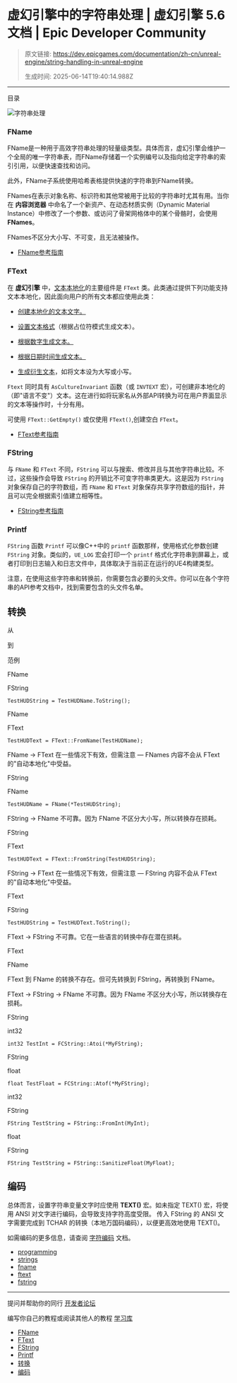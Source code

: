 # 虚幻引擎中的字符串处理 | 虚幻引擎 5.6 文档 | Epic Developer Community

> 原文链接: https://dev.epicgames.com/documentation/zh-cn/unreal-engine/string-handling-in-unreal-engine
> 
> 生成时间: 2025-06-14T19:40:14.988Z

---

目录

![字符串处理](https://dev.epicgames.com/community/api/documentation/image/4cf0e5bb-972c-494c-8280-83669ea145ba?resizing_type=fill&width=1920&height=335)

### FName

FName是一种用于高效字符串处理的轻量级类型。具体而言，虚幻引擎会维护一个全局的唯一字符串表，而FName存储着一个实例编号以及指向给定字符串的索引引用，以便快速查找和访问。

此外，FName子系统使用哈希表格提供快速的字符串到FName转换。

FNames在表示对象名称、标识符和其他常被用于比较的字符串时尤其有用。当你在 **内容浏览器** 中命名了一个新资产、在动态材质实例（Dynamic Material Instance）中修改了一个参数、或访问了骨架网格体中的某个骨骼时，会使用 **FNames**。

FNames不区分大小写、不可变，且无法被操作。

-   [FName参考指南](/documentation/zh-cn/unreal-engine/fname-in-unreal-engine)

### FText

在 **虚幻引擎** 中，[文本本地化](/documentation/zh-cn/unreal-engine/text-localization-in-unreal-engine)的主要组件是 `FText` 类。此类通过提供下列功能支持文本本地化，因此面向用户的所有文本都应使用此类：

-   [创建本地化的文本文字。](/documentation/zh-cn/unreal-engine/text-localization-in-unreal-engine#textliterals)
    
-   [设置文本格式](/documentation/zh-cn/unreal-engine/text-localization-in-unreal-engine#textformatting)（根据占位符模式生成文本）。
    
-   [根据数字生成文本。](/documentation/zh-cn/unreal-engine/text-localization-in-unreal-engine#numericaltextgeneration)
    
-   [根据日期时间生成文本。](/documentation/zh-cn/unreal-engine/text-localization-in-unreal-engine#chronological)
    
-   [生成衍生文本](/documentation/zh-cn/unreal-engine/text-localization-in-unreal-engine#transformative)，如将文本设为大写或小写。
    

`Ftext` 同时具有 `AsCultureInvariant` 函数（或 `INVTEXT` 宏），可创建非本地化的（即"语言不变"）文本。这在进行如将玩家名从外部API转换为可在用户界面显示的文本等操作时，十分有用。

可使用 `FText::GetEmpty()` 或仅使用 `FText()`,创建空白 `FText`。

-   [FText参考指南](/documentation/zh-cn/unreal-engine/ftext-in-unreal-engine)

### FString

与 `FName` 和 `FText` 不同，`FString` 可以与搜索、修改并且与其他字符串比较。不过，这些操作会导致 `FString` 的开销比不可变字符串类更大。这是因为 `FString` 对象保存自己的字符数组，而 `FName` 和 `FText` 对象保存共享字符数组的指针，并且可以完全根据索引值建立相等性。

-   [FString参考指南](/documentation/zh-cn/unreal-engine/fstring-in-unreal-engine)

### Printf

`FString` 函数 `Printf` 可以像C++中的 `printf` 函数那样，使用格式化参数创建 `FString` 对象。类似的，`UE_LOG` 宏会打印一个 `printf` 格式化字符串到屏幕上，或者打印到日志输入和日志文件中，具体取决于当前正在运行的UE4构建类型。

注意，在使用这些字符串和转换前，你需要包含必要的头文件。你可以在各个字符串的API参考文档中，找到需要包含的头文件名单。

## 转换

从

到

范例

FName

FString

`TestHUDString = TestHUDName.ToString();`

FName

FText

`TestHUDText = FText::FromName(TestHUDName);`

FName -> FText 在一些情况下有效，但需注意 — FNames 内容不会从 FText 的"自动本地化"中受益。

FString

FName

`TestHUDName = FName(*TestHUDString);`

FString -> FName 不可靠。因为 FName 不区分大小写，所以转换存在损耗。

FString

FText

`TestHUDText = FText::FromString(TestHUDString);`

FString -> FText 在一些情况下有效，但需注意 — FString 内容不会从 FText 的"自动本地化"中受益。

FText

FString

`TestHUDString = TestHUDText.ToString();`

FText -> FString 不可靠。它在一些语言的转换中存在潜在损耗。

FText

FName

FText 到 FName 的转换不存在。但可先转换到 FString，再转换到 FName。

FText -> FString -> FName 不可靠。因为 FName 不区分大小写，所以转换存在损耗。

FString

int32

`int32 TestInt = FCString::Atoi(*MyFString);`

FString

float

`float TestFloat = FCString::Atof(*MyFString);`

int32

FString

`FString TestString = FString::FromInt(MyInt);`

float

FString

`FString TestString = FString::SanitizeFloat(MyFloat);`

## 编码

总体而言，设置字符串变量文字时应使用 **TEXT()** 宏。如未指定 TEXT() 宏，将使用 ANSI 对文字进行编码，会导致支持字符高度受限。 传入 FString 的 ANSI 文字需要完成到 TCHAR 的转换（本地万国码编码），以便更高效地使用 TEXT()。

如需编码的更多信息，请查阅 [字符编码](/documentation/zh-cn/unreal-engine/character-encoding-in-unreal-engine) 文档。

-   [programming](https://dev.epicgames.com/community/search?query=programming)
-   [strings](https://dev.epicgames.com/community/search?query=strings)
-   [fname](https://dev.epicgames.com/community/search?query=fname)
-   [ftext](https://dev.epicgames.com/community/search?query=ftext)
-   [fstring](https://dev.epicgames.com/community/search?query=fstring)

* * *

提问并帮助你的同行 [开发者论坛](https://forums.unrealengine.com/categories?tag=unreal-engine)

编写你自己的教程或阅读其他人的教程 [学习库](https://dev.epicgames.com/community/unreal-engine/learning)

-   [FName](/documentation/zh-cn/unreal-engine/string-handling-in-unreal-engine#fname)
-   [FText](/documentation/zh-cn/unreal-engine/string-handling-in-unreal-engine#ftext)
-   [FString](/documentation/zh-cn/unreal-engine/string-handling-in-unreal-engine#fstring)
-   [Printf](/documentation/zh-cn/unreal-engine/string-handling-in-unreal-engine#printf)
-   [转换](/documentation/zh-cn/unreal-engine/string-handling-in-unreal-engine#%E8%BD%AC%E6%8D%A2)
-   [编码](/documentation/zh-cn/unreal-engine/string-handling-in-unreal-engine#%E7%BC%96%E7%A0%81)
